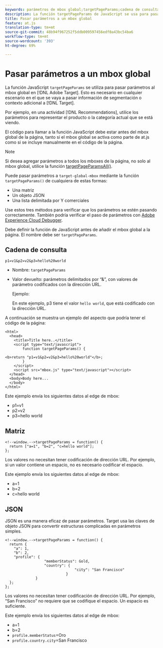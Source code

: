 ```yaml
---
keywords: parámetros de mbox global;targetPageParams;cadena de consulta;matriz;json;dtm;dynamic tag management
description: La función targetPageParams de JavaScript se usa para pasar parámetros al mbox global. Esto es necesario en cualquier escenario en el que la información de contexto/objetivo adicional se pase a Adobe Target.
title: Pasar parámetros a un mbox global
feature: at.js
translation-type: tm+mt
source-git-commit: 48b94f967252f5ddb009597456edf0a43bc54ba6
workflow-type: tm+mt
source-wordcount: '393'
ht-degree: 69%

---
```



# Pasar parámetros a un mbox global

La función JavaScript `targetPageParams` se utiliza para pasar parámetros al mbox global en [!DNL Adobe Target]. Esto es necesario en cualquier escenario en el que se vaya a pasar información de segmentación o contexto adicional a [!DNL Target].

Por ejemplo, en una actividad [!DNL Recommendations], utilice los parámetros para representar el producto o la categoría actual que se está viendo.

El código para llamar a la función JavaScript debe estar antes del mbox global de la página, tanto si el mbox global se activa como parte de at.js como si se incluye manualmente en el código de la página.

>[!NOTE]
>
>Si desea agregar parámetros a todos los mboxes de la página, no solo al mbox global, utilice la función [targetPageParamsAll()](/help/c-implementing-target/c-implementing-target-for-client-side-web/targetpageparamsall.md).

Puede pasar parámetros a `target-global-mbox` mediante la función `targetPageParams()` de cualquiera de estas formas:

* Una matriz
* Un objeto JSON
* Una lista delimitada por Y comerciales

Use estos tres métodos para verificar que los parámetros se estén pasando correctamente. También podría verificar el paso de parámetros con [Adobe Experience Cloud Debugger](https://experienceleague.adobe.com/docs/debugger/using/experience-cloud-debugger.html).

Debe definir la función de JavaScript antes de añadir el mbox global a la página. El nombre debe ser `targetPageParams`.

## Cadena de consulta

```
p1=v1&p2=v2&p3=hello%20world
```

* Nombre: `targetPageParams`
* Valor devuelto: parámetros delimitados por “&amp;”, con valores de parámetro codificados con la dirección URL.

   Ejemplo:

   En este ejemplo, p3 tiene el valor `hello world`, que está codificado con la dirección URL.

A continuación se muestra un ejemplo del aspecto que podría tener el código de la página:

```
<html> 
  <head> 
    <title>Title here..</title> 
    <script type="text/javascript"> 
        function targetPageParams() { 
           
<b>return "p1=v1&p2=v2&p3=hello%20world"</b>; 
        } 
    </script> 
    <script src="mbox.js" type="text/javascript"></script> 
  </head> 
  <body>Body here... 
  </body> 
</html>
```

Este ejemplo envía los siguientes datos al edge de mbox:

* p1=v1
* p2=v2
* p3=hello world

## Matriz

```
<!--window.-->targetPageParams = function() { 
  return ["a=1", "b=2", "c=hello world"]; 
}; 
```

Los valores no necesitan tener codificación de dirección URL. Por ejemplo, si un valor contiene un espacio, no es necesario codificar el espacio.

Este ejemplo envía los siguientes datos al edge de mbox:

* a=1
* b=2
* c=hello world

## JSON

JSON es una manera eficaz de pasar parámetros. Target usa las claves de objeto JSON para convertir estructuras complicadas en parámetros simples.

```
<!--window.-->targetPageParams = function() { 
  return { 
    "a": 1, 
    "b": 2, 
    "profile": { 
                  "memberStatus": Gold, 
                  "country": { 
                                "city": "San Francisco" 
                            } 
              } 
  }; 
}; 
```

Los valores no necesitan tener codificación de dirección URL. Por ejemplo, “San Francisco” no requiere que se codifique el espacio. Un espacio es suficiente.

Este ejemplo envía los siguientes datos al edge de mbox:

* a=1
* b=2
* `profile.memberStatus`=Oro
* `profile.country.city`=San Francisco